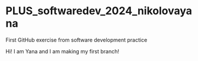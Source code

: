 # PLUS_softwaredev_2024_nikolovayana
First GitHub exercise from software development practice

Hi! I am Yana and I am making my first branch!
